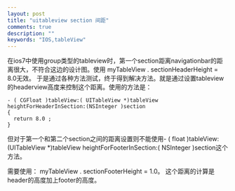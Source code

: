 ```yaml
---
layout: post
title: "uitableview section 间距"
comments: true
description: ""
keywords: "IOS,tableView"
---
```



在ios7中使用group类型的tableview时，第一个section距离navigationbar的距离很大，不符合这边的设计图。使用 myTableView . sectionHeaderHeight = 8.0无效。 于是通过各种方法测试，终于得到解决方法。就是通过设置tableview的headerview高度来控制这个距离。使用的方法是：

    - ( CGFloat )tableView:( UITableView *)tableView heightForHeaderInSection:(NSInteger )section
    {
      return 8.0 ;
    }

但对于第一个和第二个section之间的距离设置则不能使用- ( float )tableView:(UITableView *)tableView heightForFooterInSection:( NSInteger )section这个方法。

需要使用：
    myTableView . sectionFooterHeight = 1.0。
这个距离的计算是header的高度加上footer的高度。
